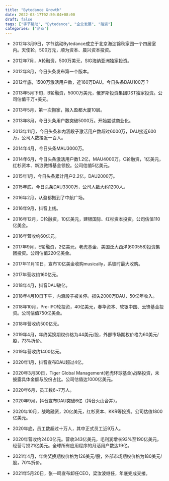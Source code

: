 ```yaml
---
title: "Bytedance Growth"
date: 2022-03-17T02:50:04+08:00
draft: false
tags: ["字节跳动", "Bytedance", "企业发展", "融资"]
categories: ["企业"]
---
```


- 2012年3月9日，字节跳动Bytedance成立于北京海淀锦秋家园一个四居室内。天使轮，500万元，顺为资本、晨兴资本投资。

- 2012年7月，A轮融资，500万美元，SIG海纳亚洲独家投资。

- 2012年8月，今日头条发布第一个版本。

- 2012年底，1500万激活用户数，近160万DAU。今日头条DAU100万？

- 2013年5月下旬，B轮融资，5000万美元，俄罗斯投资集团DST独家投资。公司估值千万+美元。

- 2013年5月，第一次搬家，搬入盈都大厦10层。

- 2013年8月，今日头条用户数突破5000万。开始尝试商业化。

- 2013年11月，今日头条和内涵段子激活用户数超过6000万，DAU接近600万，公司人数接近一百人。

- 2014年4月，今日头条MAU3000万。

- 2014年6月，今日头条激活用户数1.2亿，MAU4000万。C轮融资，1亿美元，红杉资本、新浪微博基金领投。公司估值5亿美元。

- 2015年1月，今日头条累计用户2.2亿，DAU2000万。

- 2015年底，今日头条DAU3300万，公司人数大约1200人。

- 2016年2月，从盈都搬到了中航广场。

- 2016年9月，抖音上线。

- 2016年12月，D轮融资，10亿美元，建银国际、红杉资本投资。公司估值110亿美金。

- 2016年营收约60亿元。

- 2017年9月，E轮融资，2亿美元，老虎基金、美国泛大西洋(600558)投资集团投资。公司估值220亿美金。

- 2017年11月10日，宣布10亿美金收购musically，系彼时最大收购。

- 2017年营收约160亿元。

- 2018年4月，抖音DAU破亿。

- 2018年4月10日下午，内涵段子被关停。损失2000万DAU，50亿年收入。

- 2018年10月，Pre-IPO轮投资，40亿美元，春华资本、软银中国、云锋基金投资。公司估值750亿美金。

- 2018年营收约500亿元。

- 2019年4月，年终奖换期权价格为44美元/股，外部市场期权价格为60美元/股，73%折价。

- 2019年营收约1400亿元。

- 2020年1月，抖音宣布DAU超过4亿。

- 2020年3月30日，Tiger Global Management(老虎环球基金)战略投资，未披露具体金额与股份占比。公司估值达1000亿美元。

- 2020年6月，员工数6~7万人。

- 2020年9月，抖音宣布DAU突破6亿（抖音火山合并）。

- 2020年10月，战略融资，20亿美元，红杉资本、KKR等投资。公司估值1800亿美元。

- 2020年底，员工数超过十万人，其中正式员工近9万人。

- 2020年营收约2400亿元。营收343亿美元，毛利润增长93%至190亿美元，经营亏损21亿美元。全球所有应用程序的月活用户数达19亿。

- 2021年4月，年终奖换期权价格为126美元/股，外部市场期权价格为180美元/股，70%折价。

- 2021年5月20日，张一鸣宣布卸任CEO，梁汝波继任，年底完成交接。

